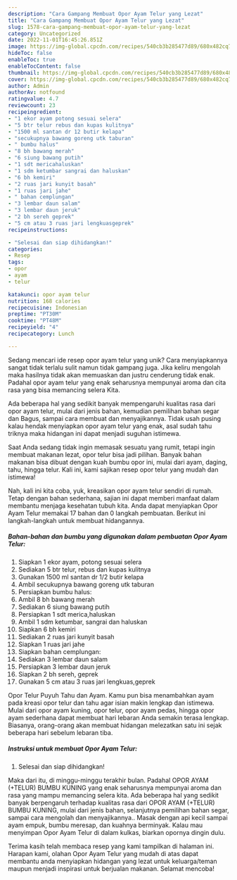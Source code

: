 ```yaml
---
description: "Cara Gampang Membuat Opor Ayam Telur yang Lezat"
title: "Cara Gampang Membuat Opor Ayam Telur yang Lezat"
slug: 1578-cara-gampang-membuat-opor-ayam-telur-yang-lezat
category: Uncategorized
date: 2022-11-01T16:45:26.851Z
image: https://img-global.cpcdn.com/recipes/540cb3b285477d89/680x482cq70/opor-ayam-telur-foto-resep-utama.jpg
hideToc: false
enableToc: true
enableTocContent: false
thumbnail: https://img-global.cpcdn.com/recipes/540cb3b285477d89/680x482cq70/opor-ayam-telur-foto-resep-utama.jpg
cover: https://img-global.cpcdn.com/recipes/540cb3b285477d89/680x482cq70/opor-ayam-telur-foto-resep-utama.jpg
author: Admin
authorAv: notfound
ratingvalue: 4.7
reviewcount: 23
recipeingredient:
- "1 ekor ayam potong sesuai selera"
- "5 btr telur rebus dan kupas kulitnya"
- "1500 ml santan dr 12 butir kelapa"
- "secukupnya bawang goreng utk taburan"
- " bumbu halus"
- "8 bh bawang merah"
- "6 siung bawang putih"
- "1 sdt mericahaluskan"
- "1 sdm ketumbar sangrai dan haluskan"
- "6 bh kemiri"
- "2 ruas jari kunyit basah"
- "1 ruas jari jahe"
- " bahan cemplungan"
- "3 lembar daun salam"
- "3 lembar daun jeruk"
- "2 bh sereh geprek"
- "5 cm atau 3 ruas jari lengkuasgeprek"
recipeinstructions:

- "Selesai dan siap dihidangkan!"
categories:
- Resep
tags:
- opor
- ayam
- telur

katakunci: opor ayam telur 
nutrition: 168 calories
recipecuisine: Indonesian
preptime: "PT30M"
cooktime: "PT48M"
recipeyield: "4"
recipecategory: Lunch

---
```





Sedang mencari ide resep opor ayam telur yang unik? Cara menyiapkannya sangat tidak terlalu sulit namun tidak gampang juga. Jika keliru mengolah maka hasilnya tidak akan memuaskan dan justru cenderung tidak enak. Padahal opor ayam telur yang enak seharusnya mempunyai aroma dan cita rasa yang bisa memancing selera Kita.





Ada beberapa hal yang sedikit banyak mempengaruhi kualitas rasa dari opor ayam telur, mulai dari jenis bahan, kemudian pemilihan bahan segar dan Bagus, sampai cara membuat dan menyajikannya. Tidak usah pusing kalau hendak menyiapkan opor ayam telur yang enak,      asal sudah tahu triknya maka hidangan ini dapat menjadi suguhan istimewa.














Saat Anda sedang tidak ingin memasak sesuatu yang rumit, tetapi ingin membuat makanan lezat, opor telur bisa jadi pilihan. Banyak bahan makanan bisa dibuat dengan kuah bumbu opor ini, mulai dari ayam, daging, tahu, hingga telur. Kali ini, kami sajikan resep opor telur yang mudah dan istimewa!






Nah, kali ini kita coba, yuk, kreasikan opor ayam telur sendiri di rumah. Tetap dengan bahan sederhana, sajian ini dapat memberi manfaat dalam membantu menjaga kesehatan tubuh kita. Anda dapat menyiapkan Opor Ayam Telur memakai 17 bahan dan 0 langkah pembuatan. Berikut ini langkah-langkah untuk membuat hidangannya.

<!--inarticleads1-->

##### Bahan-bahan dan bumbu yang digunakan dalam pembuatan Opor Ayam Telur:

1. Siapkan 1 ekor ayam, potong sesuai selera
1. Sediakan 5 btr telur, rebus dan kupas kulitnya
1. Gunakan 1500 ml santan dr 1/2 butir kelapa
1. Ambil secukupnya bawang goreng utk taburan
1. Persiapkan  bumbu halus:
1. Ambil 8 bh bawang merah
1. Sediakan 6 siung bawang putih
1. Persiapkan 1 sdt merica,haluskan
1. Ambil 1 sdm ketumbar, sangrai dan haluskan
1. Siapkan 6 bh kemiri
1. Sediakan 2 ruas jari kunyit basah
1. Siapkan 1 ruas jari jahe
1. Siapkan  bahan cemplungan:
1. Sediakan 3 lembar daun salam
1. Persiapkan 3 lembar daun jeruk
1. Siapkan 2 bh sereh, geprek
1. Gunakan 5 cm atau 3 ruas jari lengkuas,geprek


Opor Telur Puyuh Tahu dan Ayam. Kamu pun bisa menambahkan ayam pada kreasi opor telur dan tahu agar isian makin lengkap dan istimewa. Mulai dari opor ayam kuning, opor telur, opor ayam pedas, hingga opor ayam sederhana dapat membuat hari lebaran Anda semakin terasa lengkap. Biasanya, orang-orang akan membuat hidangan melezatkan satu ini sejak beberapa hari sebelum lebaran tiba. 

<!--inarticleads2-->

##### Instruksi untuk membuat Opor Ayam Telur:


1. Selesai dan siap dihidangkan!

Maka dari itu, di minggu-minggu terakhir bulan. Padahal OPOR AYAM (+TELUR) BUMBU KUNING yang enak seharusnya mempunyai aroma dan rasa yang mampu memancing selera kita. Ada beberapa hal yang sedikit banyak berpengaruh terhadap kualitas rasa dari OPOR AYAM (+TELUR) BUMBU KUNING, mulai dari jenis bahan, selanjutnya pemilihan bahan segar, sampai cara mengolah dan menyajikannya.. Masak dengan api kecil sampai ayam empuk, bumbu meresap, dan kuahnya berminyak. Kalau mau menyimpan Opor Ayam Telur di dalam kulkas, biarkan opornya dingin dulu. 

Terima kasih telah membaca resep yang kami tampilkan di halaman ini. Harapan kami, olahan Opor Ayam Telur yang mudah di atas dapat membantu anda menyiapkan hidangan yang lezat untuk keluarga/teman maupun menjadi inspirasi untuk berjualan makanan. Selamat mencoba!
